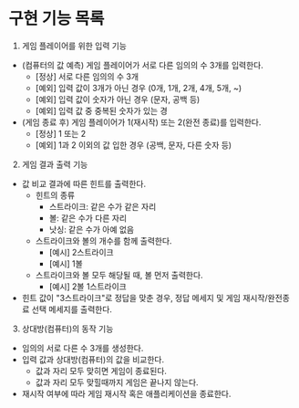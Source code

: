 # 구현 기능 목록

1. 게임 플레이어를 위한 입력 기능
- (컴퓨터의 값 예측) 게임 플레이어가 서로 다른 임의의 수 3개를 입력한다.
  - [정상] 서로 다른 임의의 수 3개
  - [예외] 입력 값이 3개가 아닌 경우 (0개, 1개, 2개, 4개, 5개, ~)
  - [예외] 입력 값이 숫자가 아닌 경우 (문자, 공백 등)
  - [예외] 입력 값 중 중복된 숫자가 있는 경
- (게임 종료 후) 게임 플레이어가 1(재시작) 또는 2(완전 종료)를 입력한다.
  - [정상] 1 또는 2
  - [예외] 1과 2 이외의 값 입한 경우 (공백, 문자, 다른 숫자 등)

2. 게임 결과 출력 기능
- 값 비교 결과에 따른 힌트를 출력한다.
  - 힌트의 종류
    - 스트라이크: 같은 수가 같은 자리
    - 볼: 같은 수가 다른 자리
    - 낫싱: 같은 수가 아예 없음
  - 스트라이크와 볼의 개수를 함께 출력한다.
    - [예시] 2스트라이크
    - [예시] 1볼
  - 스트라이크와 볼 모두 해당될 때, 볼 먼저 출력한다.
    - [예시] 2볼 1스트라이크 
- 힌트 값이 "3스트라이크"로 정답을 맞춘 경우, 정답 메세지 및 게임 재시작/완전종료 선택 메세지를 출력한다.

3. 상대방(컴퓨터)의 동작 기능
- 임의의 서로 다른 수 3개를 생성한다.
- 입력 값과 상대방(컴퓨터)의 값을 비교한다.
  - 값과 자리 모두 맞히면 게임이 종료된다.
  - 값과 자리 모두 맞힐때까지 게임은 끝나지 않는다.
- 재시작 여부에 따라 게임 재시작 혹은 애플리케이션을 종료한다.

